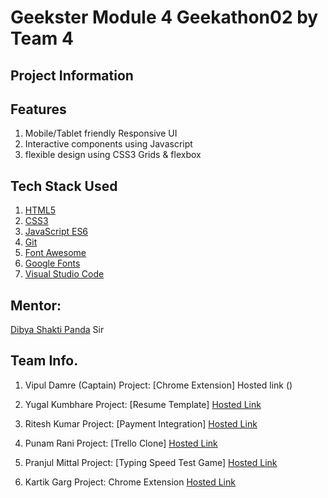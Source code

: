 # Geekster Module 4 Geekathon02 by Team 4
## Project Information


## Features
 1. Mobile/Tablet friendly Responsive UI
 3. Interactive components using Javascript
 4. flexible design using CSS3 Grids & flexbox

## Tech Stack Used
1. [HTML5](https://en.wikipedia.org/wiki/HTML5)
2. [CSS3](https://en.wikipedia.org/wiki/CSS)
3. [JavaScript ES6](https://en.wikipedia.org/wiki/JavaScript)
4. [Git](https://en.wikipedia.org/wiki/Git)
6. [Font Awesome](https://fontawesome.com/icons)
7. [Google Fonts](https://fonts.google.com/)
8. [Visual Studio Code](https://code.visualstudio.com/)

## Mentor:
[Dibya Shakti Panda](https://www.linkedin.com/in/dibyas933/) Sir 

## Team Info.

 1. Vipul Damre (Captain)
    Project:  [Chrome Extension]
    Hosted link ()

 2. Yugal Kumbhare
    Project: [Resume Template]
    [Hosted Link](https://vipuldamre26.github.io/GeekathonM4Team04/Yugal_Kumbhare/index.html)

 3. Ritesh Kumar
    Project: [Payment Integration]
    [Hosted Link]()

 4. Punam Rani
    Project: [Trello Clone]
    [Hosted Link]()

 5. Pranjul Mittal
    Project: [Typing Speed Test Game]
    [Hosted Link]()

 6. Kartik Garg
    Project: Chrome Extension
    [Hosted Link]()

